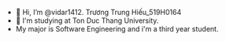 - 👋 Hi, I’m @vidar1412. Trương Trung Hiếu_519H0164
- 👀 I'm studying at Ton Duc Thang University. 
- My major is Software Engineering and i'm a third year student.
<!---
vidar1412/vidar1412 is a ✨ special ✨ repository because its `README.md` (this file) appears on your GitHub profile.
You can click the Preview link to take a look at your changes.
--->
